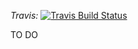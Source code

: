 *Travis:* [![Travis Build Status](https://travis-ci.org/SMAC-Group/SCIS.svg?branch=master)](https://travis-ci.org/SMAC-Group/SCIS)


TO DO
